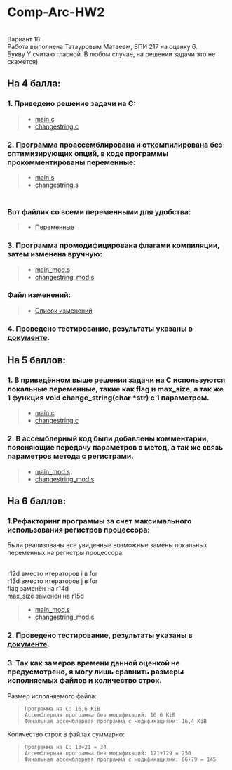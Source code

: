 # Comp-Arc-HW2

<br> Вариант 18.
<br> Работа выполнена Татауровым Матвеем, БПИ 217 на оценку 6.
<br> Букву Y считаю гласной. В любом случае, на решении задачи это не скажется)

## На 4 балла:
 ### 1. Приведено решение задачи на С:
   > * [main.c](https://github.com/KcasTischaWattt/Comp-Arc-HW2/blob/main/c_files/main.c)
   > * [changestring.c](https://github.com/KcasTischaWattt/Comp-Arc-HW2/blob/main/c_files/changesring.c)
   
### 2. Программа проассемблирована и откомпилирована без оптимизирующих опций, в коде программы прокомментированы переменные:
   > * [main.s](https://github.com/KcasTischaWattt/Comp-Arc-HW2/blob/main/Assembly/main.s)
   > * [changestring.s](https://github.com/KcasTischaWattt/Comp-Arc-HW2/blob/main/Assembly/changestring.s)
    
   ### <br> Вот файлик со всеми переменными для удобства:
   > * [Переменные](https://github.com/KcasTischaWattt/Comp-Arc-HW2/blob/main/Other_files/Variables.md)
   
### 3. Программа промодифицирована флагами компиляции, затем изменена вручную:
   > * [main_mod.s](https://github.com/KcasTischaWattt/Comp-Arc-HW2/blob/main/Assembly_mod/main_mod.s)
   > * [changestring_mod.s](https://github.com/KcasTischaWattt/Comp-Arc-HW2/blob/main/Assembly_mod/changestring_mod.s)
   ### Файл изменений:
   > * [Список изменений](https://github.com/KcasTischaWattt/Comp-Arc-HW1/blob/main/md-files/changes1.md)
 
 ### 4. Проведено тестирование, результаты указаны в [документе](https://github.com/KcasTischaWattt/Comp-Arc-HW2/blob/main/Other_files/Tests.md).
## На 5 баллов:
 ### 1. В приведённом выше решении задачи на C используются локальные переменные, такие как flag и max_size, а так же 1 функция void change_string(char *str) с 1 параметром.
   > * [main.c](https://github.com/KcasTischaWattt/Comp-Arc-HW2/blob/main/c_files/main.c)
   > * [changestring.c](https://github.com/KcasTischaWattt/Comp-Arc-HW2/blob/main/c_files/changesring.c)
 ### 2. В ассемблерный код были добавлены комментарии, поясняющие передачу параметров в метод, а так же связь параметров метода с регистрами.
   > * [main_mod.s](https://github.com/KcasTischaWattt/Comp-Arc-HW2/blob/main/Assembly_mod/main_mod.s)
   > * [changestring_mod.s](https://github.com/KcasTischaWattt/Comp-Arc-HW2/blob/main/Assembly_mod/changestring_mod.s)
## На 6 баллов:
### 1.Рефакторинг программы за счет максимального использования регистров процессора:
Были реализованы все увиденные возможные замены локальных переменных на регистры процессора:

<br>r12d вместо итераторов i в for
<br>r13d вместо итераторов j в for
<br>flag заменён на r14d
<br>max_size заменён на r15d

   > * [main_mod.s](https://github.com/KcasTischaWattt/Comp-Arc-HW2/blob/main/Assembly_mod/main_mod.s)
   > * [changestring_mod.s](https://github.com/KcasTischaWattt/Comp-Arc-HW2/blob/main/Assembly_mod/changestring_mod.s)
### 2. Проведено тестирование, результаты указаны в [документе](https://github.com/KcasTischaWattt/Comp-Arc-HW2/blob/main/Other_files/Tests.md).

### 3. Так как замеров времени данной оценкой не предусмотрено, я могу лишь сравнить размеры исполняемых файлов и количество строк.
Размер исполняемого файла:
>     Программа на С: 16,6 KiB
>     Ассемблерная программа без модификаций: 16,6 KiB
>     Финальная ассемблерная программа с модификациями: 16,4 KiB

Количество строк в файлах суммарно:
>     Программа на С: 13+21 = 34
>     Ассемблерная программа без модификаций: 121+129 = 250
>     Финальная ассемблерная программа с модификациями: 66+79 = 145
